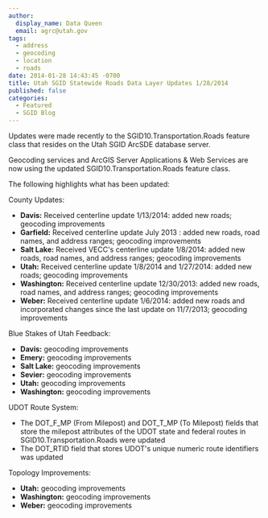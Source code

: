 ```yaml
---
author:
  display_name: Data Queen
  email: agrc@utah.gov
tags:
  - address
  - geocoding
  - location
  - roads
date: 2014-01-28 14:43:45 -0700
title: Utah SGID Statewide Roads Data Layer Updates 1/28/2014
published: false
categories:
  - Featured
  - SGID Blog
---
```

Updates were made recently to the SGID10.Transportation.Roads feature class that resides on the Utah SGID ArcSDE database server.

Geocoding services and ArcGIS Server Applications & Web Services are now using the updated SGID10.Transportation.Roads feature class.

The following highlights what has been updated:

County Updates:

- **Davis:** Received centerline update 1/13/2014: added new roads; geocoding improvements
- **Garfield:** Received centerline update July 2013 : added new roads, road names, and address ranges; geocoding improvements
- **Salt Lake:** Received VECC's centerline update 1/8/2014: added new roads, road names, and address ranges; geocoding improvements
- **Utah:** Received centerline update 1/8/2014 and 1/27/2014: added new roads; geocoding improvements
- **Washington:** Received centerline update 12/30/2013: added new roads, road names, and address ranges; geocoding improvements
- **Weber:** Received centerline update 1/6/2014: added new roads and incorporated changes since the last update on 11/7/2013; geocoding improvements

Blue Stakes of Utah Feedback:

- **Davis:** geocoding improvements
- **Emery:** geocoding improvements
- **Salt Lake:** geocoding improvements
- **Sevier:** geocoding improvements
- **Utah:** geocoding improvements
- **Washington:** geocoding improvements

UDOT Route System:

- The DOT\_F\_MP (From Milepost) and DOT\_T\_MP (To Milepost) fields that store the milepost attributes of the UDOT state and federal routes in SGID10.Transportation.Roads were updated
- The DOT_RTID field that stores UDOT's unique numeric route identifiers was updated

Topology Improvements:

- **Utah:** geocoding improvements
- **Washington:** geocoding improvements
- **Weber:** geocoding improvements
